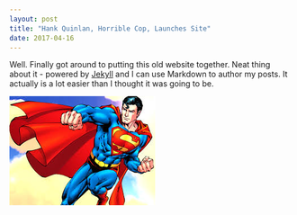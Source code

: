 ```yaml
---
layout: post
title: "Hank Quinlan, Horrible Cop, Launches Site"
date: 2017-04-16
---
```


Well. Finally got around to putting this old website together. Neat thing about it - powered by [Jekyll](http://jekyllrb.com) and I can use Markdown to author my posts. It actually is a lot easier than I thought it was going to be.

![Image of Hung](https://github.com/HungNguyen007/Images/blob/master/Superman01.png)

